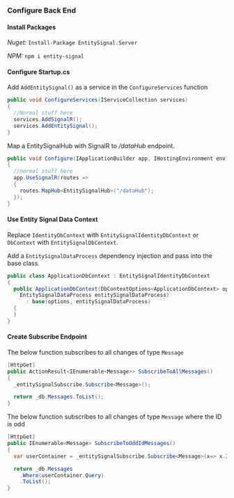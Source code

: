 ﻿### Configure Back End

#### Install Packages
*Nuget:* `Install-Package EntitySignal.Server`

*NPM:* `npm i entity-signal`


#### Configure Startup.cs
Add `AddEntitySignal()` as a service in the `ConfigureServices` function
```csharp
public void ConfigureServices(IServiceCollection services)
{
  //Normal stuff here
  services.AddSignalR();
  services.AddEntitySignal();
}
```

Map a EntitySignalHub with SignalR to */dataHub* endpoint.
```csharp
public void Configure(IApplicationBuilder app, IHostingEnvironment env)
{
  //normal stuff here
  app.UseSignalR(routes =>
  {
    routes.MapHub<EntitySignalHub>("/dataHub");
  });
}
```

#### Use Entity Signal Data Context
Replace `IdentityDbContext` with `EntitySignalIdentityDbContext` or `DbContext` with `EntitySignalDbContext`.

Add a `EntitySignalDataProcess` dependency injection and pass into the base class.
```csharp
public class ApplicationDbContext : EntitySignalIdentityDbContext
{
  public ApplicationDbContext(DbContextOptions<ApplicationDbContext> options,
    EntitySignalDataProcess entitySignalDataProcess)
      : base(options, entitySignalDataProcess)
  {
  }
}
```

#### Create Subscribe Endpoint
The below function subscribes to all changes of type `Message`

```csharp
[HttpGet]
public ActionResult<IEnumerable<Message>> SubscribeToAllMessages()
{
  _entitySignalSubscribe.Subscribe<Message>();

  return _db.Messages.ToList();
}
```

The below function subscribes to all changes of type `Message` where the ID is odd
```csharp
[HttpGet]
public IEnumerable<Message> SubscribeToOddIdMessages()
{
  var userContainer = _entitySignalSubscribe.Subscribe<Message>(x=> x.Id % 2 == 1);

  return _db.Messages
    .Where(userContainer.Query)
    .ToList();
}
```
